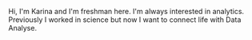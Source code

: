 Hi, I'm Karina and I'm freshman here.
I'm always interested in analytics.
Previously I worked in science 
but now I want to connect life with Data Analyse.

<!---
tverdoetelo/tverdoetelo is a ✨ special ✨ repository because its `README.md` (this file) appears on your GitHub profile.
You can click the Preview link to take a look at your changes.
--->
